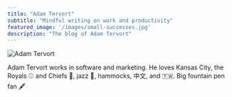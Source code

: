 ```yaml
---
title: "Adam Tervort"
subtitle: "Mindful writing on work and productivity"
featured_image: '/images/small-successes.jpg'
description: "The blog of Adam Tervort"
---
```

![Adam Tervort](/adam_400x400.jpg)

Adam Tervort works in software and marketing. He loves Kansas City, the Royals ⚾️ and Chiefs 🏈, jazz 🎵, hammocks, 中文, and 🇹🇼. Big fountain pen fan 🖋
